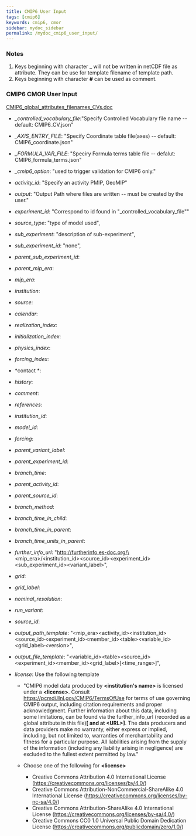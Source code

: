 ```yaml
---
title: CMIP6 User Input
tags: [cmip6]
keywords: cmip6, cmor
sidebar: mydoc_sidebar
permalink: /mydoc_cmip6_user_input/
---
```


### Notes

1. Keys beginning with character **_** will not be written in netCDF file as attribute.  They can be use for template filename of template path.
1. Keys beginning with character **#** can be used as comment.

### CMIP6 CMOR User Input

[CMIP6_global_attributes_filenames_CVs.doc](https://docs.google.com/document/d/1h0r8RZr_f3-8egBMMh7aqLwy3snpD6_MrDz1q8n5XUk)

* *_controlled_vocabulary_file*:"Specify Controlled Vocabulary file name -- default: CMIP6_CV.json"

* *_AXIS_ENTRY_FILE*:        "Specify Coordinate table file(axes) -- default: CMIP6_coordinate.json"

* *_FORMULA_VAR_FILE*:       "Speciry Formula terms table file -- defalut: CMIP6_formula_terms.json"

* *_cmip6_option*:           "used to trigger validation for CMIP6 only."

* *activity_id*:             "Specify an activity PMIP, GeoMIP"

* *output*:                  "Output Path where files are written -- must be created by the user."

* *experiment_id*:           "Correspond to id found in \"_controlled_vocabulary_file\""

* *source_type*:             "type of model used",

* *sub_experiment*:          "description of sub-experiment",

* *sub_experiment_id*:       "none",

* *parent_sub_experiment_id*:     

* *parent_mip_era*:              

* *mip_era*:                    

* *institution*:     
            
* *source*:         

* *calendar*:     

* *realization_index*:      

* *initialization_index*:  

* *physics_index*:       

* *forcing_index*:        

* *contact *:           

* *history*:          

* *comment*:        

* *references*:   

* *institution_id*:      

* *model_id*:          

* *forcing*:         

* *parent_variant_label*:  

* *parent_experiment_id*:

* *branch_time*:       


* *parent_activity_id*: 

* *parent_source_id*:   

* *branch_method*:        
* *branch_time_in_child*: 
* *branch_time_in_parent*:
* *branch_time_units_in_parent*:


* *further_info_url*:       "http://furtherinfo.es-doc.org/\<mip_era\>/\<institution_id\>\<source_id\>\<experiment_id\>\<sub_experiment_id\>\<variant_label\>",
* *grid*:                  
* *grid_label*:           
* *nominal_resolution*:     
* *run_variant*:      
* *source_id*:       

* *output_path_template*:    "\<mip_era\>\<activity_id\>\<institution_id\>\<source_id\>\<experiment_id\>\<member_id\>\<table\>\<variable_id\>\<grid_label\>\<version\>",

* *output_file_template*:    "\<variable_id\>\<table\>\<source_id\>\<experiment_id\>\<member_id\>\<grid_label\>[\<time_range\>]",

* *license*: Use the following template
    * "CMIP6 model data produced by **\<institution's name\>** is licensed under a **\<license\>**. Consult https://pcmdi.llnl.gov/CMIP6/TermsOfUse for terms of use governing CMIP6 output, including citation requirements and proper acknowledgment. Further information about this data, including some limitations, can be found via the further_info_url (recorded as a global attribute in this file)**[ and at \<URL\>]**. The data producers and data providers make no warranty, either express or implied, including, but not limited to, warranties of merchantability and fitness for a particular purpose. All liabilities arising from the supply of the information (including any liability arising in negligence) are excluded to the fullest extent permitted by law."

    * Choose one of the following for **\<license\>**
        * Creative Commons Attribution 4.0 International License (https://creativecommons.org/licenses/by/4.0/)
        * Creative Commons Attribution-NonCommercial-ShareAlike 4.0 International License (https://creativecommons.org/licenses/by-nc-sa/4.0/)
        * Creative Commons Attribution-ShareAlike 4.0 International License (https://creativecommons.org/licenses/by-sa/4.0/)
        * Creative Commons CC0 1.0 Universal Public Domain Dedication License (https://creativecommons.org/publicdomain/zero/1.0/)


